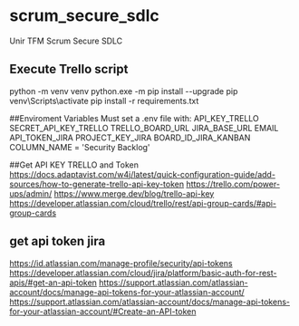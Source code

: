 # scrum_secure_sdlc
Unir TFM Scrum Secure SDLC

## Execute Trello script
python -m venv venv
python.exe -m pip install --upgrade pip
venv\Scripts\activate
pip install -r requirements.txt

##Enviroment Variables
Must set a .env file with:
API_KEY_TRELLO 
SECRET_API_KEY_TRELLO
TRELLO_BOARD_URL 
JIRA_BASE_URL 
EMAIL 
API_TOKEN_JIRA 
PROJECT_KEY_JIRA 
BOARD_ID_JIRA_KANBAN 
COLUMN_NAME = 'Security Backlog'

##Get API KEY TRELLO and Token
https://docs.adaptavist.com/w4j/latest/quick-configuration-guide/add-sources/how-to-generate-trello-api-key-token
https://trello.com/power-ups/admin/
https://www.merge.dev/blog/trello-api-key
https://developer.atlassian.com/cloud/trello/rest/api-group-cards/#api-group-cards

## get api token jira
https://id.atlassian.com/manage-profile/security/api-tokens
https://developer.atlassian.com/cloud/jira/platform/basic-auth-for-rest-apis/#get-an-api-token
https://support.atlassian.com/atlassian-account/docs/manage-api-tokens-for-your-atlassian-account/
https://support.atlassian.com/atlassian-account/docs/manage-api-tokens-for-your-atlassian-account/#Create-an-API-token